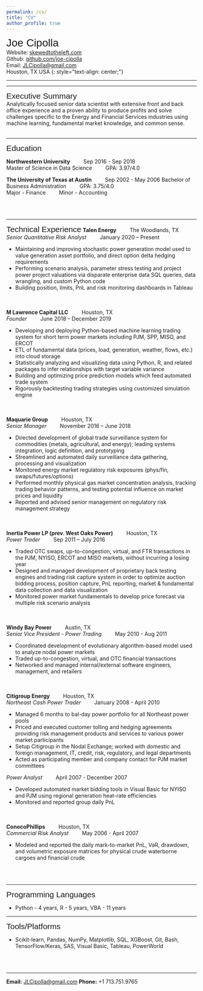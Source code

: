 ```yaml
---
permalink: /cv/
title: "CV"
author_profile: true
---
```


<span style="font-family:sans-serif; font-size:2em;">Joe Cipolla </span> <br />
Website: [skewedtotheleft.com](https://skewedtotheleft.com ) <br />
Github: [github.com/joe-cipolla](https://github.com/joe-cipolla) <br />
Email: JLCipolla@gmail.com <br />
Houston, TX USA
{: style="text-align: center;"}
- - - -
- - - -

<span style="font-family:sans-serif; font-size:1.5em;">Executive Summary</span> <br />
Analytically focused senior data scientist with extensive front and back office experience and a proven
ability to produce profits and solve challenges specific to the Energy and Financial Services
industries using machine learning, fundamental market knowledge, and common sense.
<br/><br/>


- - - -
<span style="font-family:sans-serif; font-size:1.5em;">Education</span>

**Northwestern University** &nbsp;&nbsp;&nbsp;&nbsp;&nbsp;&nbsp;&nbsp; Sep 2016 - Sep 2018 <br />
Master of Science in Data Science &nbsp;&nbsp;&nbsp;&nbsp;&nbsp;&nbsp;&nbsp; GPA: 3.97/4.0

**The University of Texas at Austin** &nbsp;&nbsp;&nbsp;&nbsp;&nbsp;&nbsp;&nbsp; Sep 2002 - May 2006
Bachelor of Business Administration &nbsp;&nbsp;&nbsp;&nbsp;&nbsp;&nbsp;&nbsp; GPA: 3.75/4.0 <br />
Major - Finance &nbsp;&nbsp;&nbsp;&nbsp;&nbsp;&nbsp;&nbsp; Minor - Accounting

<br/><br/>
- - - -
<span style="font-family:sans-serif; font-size:1.5em;">Technical Experience</span>
**Talen Energy** &nbsp;&nbsp;&nbsp;&nbsp;&nbsp;&nbsp;&nbsp; The Woodlands, TX <br />
*Senior Quantitative Risk Analyst* &nbsp;&nbsp;&nbsp;&nbsp;&nbsp;&nbsp;&nbsp; January 2020 – Present
* Maintaining and improving stochastic power generation model used to value generation asset 
  portfolio, and direct option delta hedging requirements
* Performing scenario analysis, parameter stress testing and project power project valuations 
  via disparate enterprise data SQL queries, data wrangling, and custom Python code
* Building position, limits, PnL and risk monitoring dashboards in Tableau

<br/><br/>
**M Lawrence Capital LLC** &nbsp;&nbsp;&nbsp;&nbsp;&nbsp;&nbsp;&nbsp; Houston, TX <br />
*Founder* &nbsp;&nbsp;&nbsp;&nbsp;&nbsp;&nbsp;&nbsp; June 2018 – December 2019
*	Developing and deploying Python-based machine learning trading system for short term power markets
  including PJM, SPP, MISO, and ERCOT
*	ETL of fundamental data (prices, load, generation, weather, flows, etc.) into cloud storage
*	Statistically analyzing and visualizing data using Python, R, and related packages to infer
  relationships with target variable variance
*	Building and optimizing price prediction models which feed automated trade system
*	Rigorously backtesting trading strategies using customized simulation engine

<br/><br/>
**Maquarie Group** &nbsp;&nbsp;&nbsp;&nbsp;&nbsp;&nbsp;&nbsp; Houston, TX <br />
*Senior Manager* &nbsp;&nbsp;&nbsp;&nbsp;&nbsp;&nbsp;&nbsp; November 2016 – June 2018
*	Directed development of global trade surveillance system for commodities (metals, agricultural,
  and energy); leading systems integration, logic definition, and prototyping
* Streamlined and automated daily surveillance data gathering, processing and visualization
* Monitored energy market regulatory risk exposures (phys/fin, swaps/futures/options)
* Performed monthly physical gas market concentration analysis, tracking trading behavior patterns,
  and testing potential influence on market prices and liquidity
* Reported and advised senior management on regulatory risk management strategy

<br/><br/>
**Inertia Power LP (prev. West Oaks Power)** &nbsp;&nbsp;&nbsp;&nbsp;&nbsp;&nbsp;&nbsp; Houston, TX <br />
*Power Trader* &nbsp;&nbsp;&nbsp;&nbsp;&nbsp;&nbsp;&nbsp; Sep 2011 – July 2016
* Traded OTC swaps, up-to-congestion, virtual, and FTR transactions in the PJM, NYISO, ERCOT and
  MISO markets, without incurring a losing year
* Designed and managed development of proprietary back testing engines and trading risk capture
  system in order to optimize auction bidding process, position capture, PnL reporting, market
  & fundamental data collection and data visualization
* Monitored power market fundamentals to develop price forecast via multiple risk scenario analysis

<br/><br/>
**Windy Bay Power** &nbsp;&nbsp;&nbsp;&nbsp;&nbsp;&nbsp;&nbsp; Austin, TX <br />
*Senior Vice President - Power Trading* &nbsp;&nbsp;&nbsp;&nbsp;&nbsp;&nbsp;&nbsp; May 2010 - Aug 2011
*	Coordinated development of evolutionary algorithm-based model used to analyze nodal power markets
*	Traded up-to-congestion, virtual, and OTC financial transactions
*	Networked and managed internal/external software engineers, management, and retailers

<br/><br/>
**Citigroup Energy** &nbsp;&nbsp;&nbsp;&nbsp;&nbsp;&nbsp;&nbsp; Houston, TX <br />
*Northeast Cash Power Trader* &nbsp;&nbsp;&nbsp;&nbsp;&nbsp;&nbsp;&nbsp; January 2008 - April 2010
* Managed 6 months to bal-day power portfolio for all Northeast power pools
* Priced and executed customer tolling and hedging agreements providing risk management
  products and services to various power market participants
* Setup Citigroup in the Nodal Exchange; worked with domestic and foreign management, IT,
  credit, risk, regulatory, and legal departments
* Acted as participating member and company contact for PJM market committees

*Power Analyst* &nbsp;&nbsp;&nbsp;&nbsp;&nbsp;&nbsp;&nbsp; April 2007 - December 2007
* Developed automated market bidding tools in Visual Basic for NYISO and PJM using regional
  generation heat-rate efficiencies
* Monitored and reported group daily PnL

<br/><br/>
**ConocoPhillips** &nbsp;&nbsp;&nbsp;&nbsp;&nbsp;&nbsp;&nbsp; Houston, TX <br />
*Commercial Risk Analyst* &nbsp;&nbsp;&nbsp;&nbsp;&nbsp;&nbsp;&nbsp;  May 2006 - April 2007
*	Modeled and reported the daily mark-to-market PnL, VaR, drawdown, and volumetric exposure
  matrices for physical crude waterborne cargoes and financial crude

<br/><br/>
- - - -
<span style="font-family:sans-serif; font-size:1.5em;">Programming Languages</span>
* Python - 4 years, R - 5 years, VBA - 11 years

- - - -
<span style="font-family:sans-serif; font-size:1.5em;">Tools/Platforms</span>
* Scikit-learn, Pandas, NumPy, Matplotlib, SQL, XGBoost, Git, Bash, TensorFlow/Keras, SAS, Visual Basic, Tableau, PowerWorld


<br/><br/>
- - - -
**Email:** JLCipolla@gmail.com
**Phone:** +1 713.751.9765
